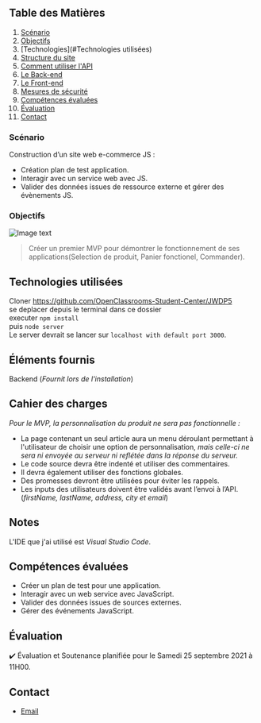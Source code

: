 ## Table des Matières
1.  [Scénario](#Scénario)
2.  [Objectifs](#Objectifs)
3.  [Technologies](#Technologies utilisées)
4.  [Structure du site](#Structure)
5.  [Comment utiliser l'API](#Comment)
6.  [Le Back-end](#Backend)
7.  [Le Front-end](#Frontend)
8.  [Mesures de sécurité](#Mesures )
9.  [Compétences évaluées](#Compétences)
10. [Évaluation](#Évaluation)
11. [Contact](#Contact)

### Scénario
Construction d’un site web e-commerce JS :
* Création plan de test application. 
* Interagir avec un service web avec JS.
* Valider des données issues de ressource externe et gérer des évènements JS.

### Objectifs

![Image text](https://github.com/Waleedos/Elwalid-ELKHABOU_5-2nd_14082021/blob/main/back-end/autres/logo.png)
>Créer un premier MVP pour démontrer le fonctionnement de ses applications(Selection de produit, Panier fonctionel, Commander). 

## Technologies utilisées
Cloner  https://github.com/OpenClassrooms-Student-Center/JWDP5   
se deplacer depuis le terminal dans ce dossier  
executer `npm install`  
puis `node server`  
Le server devrait se lancer sur `localhost with default port 3000`. 

## Éléments fournis
Backend (_Fournit lors de l'installation_)

##  Cahier des charges
_Pour le MVP, la personnalisation du produit ne sera pas fonctionnelle :_  
* La page contenant un seul article aura un menu déroulant permettant à l'utilisateur de choisir une option de personnalisation,
*mais celle-ci ne sera ni envoyée au serveur*
*ni reflétée dans la réponse du serveur.*
* Le code source devra être indenté et utiliser des commentaires.
* Il devra également utiliser des fonctions globales.
* Des promesses devront être utilisées pour éviter les rappels.
* Les inputs des utilisateurs doivent être validés avant l’envoi à l’API. (*firstName, lastName, address, city et email*)

## Notes
L'IDE que j'ai utilisé est *Visual Studio Code*.  

## Compétences évaluées
- Créer un plan de test pour une application.
- Interagir avec un web service avec JavaScript.
- Valider des données issues de sources externes.
- Gérer des événements JavaScript.

## Évaluation
:heavy_check_mark: Évaluation et Soutenance planifiée pour le Samedi 25 septembre 2021 à 11H00.

## Contact
* [Email](mailto:alkhabou@gmail.com)
